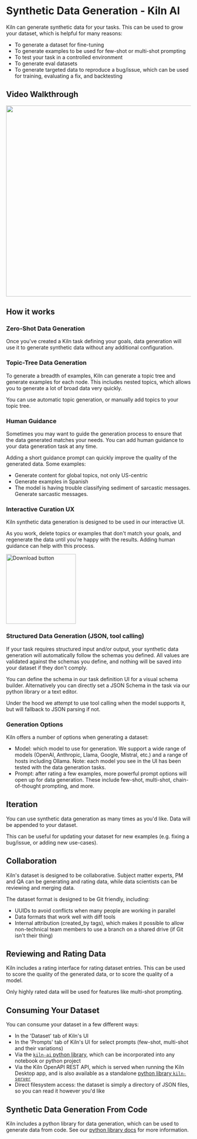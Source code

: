 # Synthetic Data Generation - Kiln AI 

Kiln can generate synthetic data for your tasks. This can be used to grow your dataset, which is helpful for many reasons:

- To generate a dataset for fine-tuning
- To generate examples to be used for few-shot or multi-shot prompting
- To test your task in a controlled environment
- To generate eval datasets
- To generate targeted data to reproduce a bug/issue, which can be used for training, evaluating a fix, and backtesting

## Video Walkthrough

<img src="https://github.com/user-attachments/assets/eab36818-2c88-4e52-ac39-a71c40e5cc79" width="520"/>


## How it works

### Zero-Shot Data Generation

Once you've created a Kiln task defining your goals, data generation will use it to generate synthetic data without any additional configuration.

### Topic-Tree Data Generation

To generate a breadth of examples, Kiln can generate a topic tree and generate examples for each node. This includes nested topics, which allows you to generate a lot of broad data very quickly.

You can use automatic topic generation, or manually add topics to your topic tree.

### Human Guidance

Sometimes you may want to guide the generation process to ensure that the data generated matches your needs. You can add human guidance to your data generation task at any time.

Adding a short guidance prompt can quickly improve the quality of the generated data. Some examples:

- Generate content for global topics, not only US-centric
- Generate examples in Spanish
- The model is having trouble classifying sediment of sarcastic messages. Generate sarcastic messages.

### Interactive Curation UX

Kiln synthetic data generation is designed to be used in our interactive UI.

As you work, delete topics or examples that don't match your goals, and regenerate the data until you're happy with the results. Adding human guidance can help with this process.

[<img width="190" alt="Download button" src="https://github.com/user-attachments/assets/09874d7a-4873-4bb7-81c8-c3939206dc81">](https://github.com/Kiln-AI/Kiln/releases/latest)

### Structured Data Generation (JSON, tool calling)

If your task requires structured input and/or output, your synthetic data generation will automatically follow the schemas you defined. All values are validated against the schemas you define, and nothing will be saved into your dataset if they don't comply.

You can define the schema in our task definition UI for a visual schema builder. Alternatively you can directly set a JSON Schema in the task via our python library or a text editor.

Under the hood we attempt to use tool calling when the model supports it, but will fallback to JSON parsing if not.

### Generation Options

Kiln offers a number of options when generating a dataset:

- Model: which model to use for generation. We support a wide range of models (OpenAI, Anthropic, Llama, Google, Mistral, etc.) and a range of hosts including Ollama. Note: each model you see in the UI has been tested with the data generation tasks.
- Prompt: after rating a few examples, more powerful prompt options will open up for data generation. These include few-shot, multi-shot, chain-of-thought prompting, and more.

## Iteration

You can use synthetic data generation as many times as you'd like. Data will be appended to your dataset.

This can be useful for updating your dataset for new examples (e.g. fixing a bug/issue, or adding new use-cases).

## Collaboration

Kiln's dataset is designed to be collaborative. Subject matter experts, PM and QA can be generating and rating data, while data scientists can be reviewing and merging data.

The dataset format is designed to be Git friendly, including:

- UUIDs to avoid conflicts when many people are working in parallel
- Data formats that work well with diff tools
- Internal attribution (created_by tags), which makes it possible to allow non-technical team members to use a branch on a shared drive (if Git isn't their thing)

## Reviewing and Rating Data

Kiln includes a rating interface for rating dataset entries. This can be used to score the quality of the generated data, or to score the quality of a model.

Only highly rated data will be used for features like multi-shot prompting.

## Consuming Your Dataset

You can consume your dataset in a few different ways:

- In the 'Dataset' tab of Kiln's UI
- In the 'Prompts' tab of Kiln's UI for select prompts (few-shot, multi-shot and their variations)
- Via the [`kiln-ai` python library](https://pypi.org/project/kiln-ai/), which can be incorporated into any notebook or python project
- Via the Kiln OpenAPI REST API, which is served when running the Kiln Desktop app, and is also available as a standalone [python library `kiln-server`](https://pypi.org/project/kiln-server/)
- Direct filesystem access: the dataset is simply a directory of JSON files, so you can read it however you'd like

## Synthetic Data Generation From Code

Kiln includes a python library for data generation, which can be used to generate data from code. See our [python library docs](https://kiln-ai.github.io/Kiln/kiln_core_docs/kiln_ai/adapters/data_gen/data_gen_task.html) for more information.
